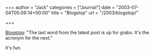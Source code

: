+++
author = "Jack"
categories = ["Journal"]
date = "2003-07-04T05:06:14+00:00"
title = "Blogstop"
url = "/2003/blogstop/"

+++

[Blogstop][1]: "The last word from the latest post is up for grabs. It's the acronym for the next."

It's fun.

 [1]: http://dew.blogspot.com/